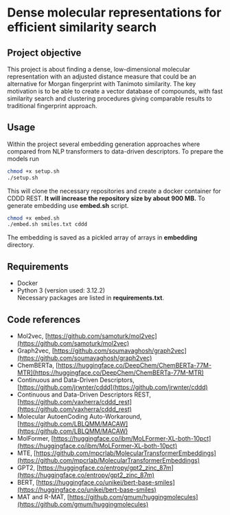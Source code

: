 # Dense molecular representations for efficient similarity search

## Project objective
This project is about finding a dense, low-dimensional molecular representation with an adjusted distance measure that could be an alternative for Morgan fingerprint with Tanimoto similarity. The key motivation is to be able to create a vector database of compounds, with fast similarity search and clustering procedures giving comparable results to traditional fingerprint approach.

## Usage
Within the project several embedding generation approaches where compared from NLP transformers to data-driven descriptors. To prepare the models run
```bash
chmod +x setup.sh
./setup.sh
```
This will clone the necessary repositories and create a docker container for CDDD REST. **It will increase the repository size by about 900 MB.**
To generate embedding use **embed.sh** script.
```bash
chmod +x embed.sh
./embed.sh smiles.txt cddd
```
The embedding is saved as a pickled array of arrays in **embedding** directory.

## Requirements
- Docker
- Python 3 (version used: 3.12.2) \
Necessary packages are listed in **requirements.txt**.

## Code references
- Mol2vec, [https://github.com/samoturk/mol2vec](https://github.com/samoturk/mol2vec)
- Graph2vec, [https://github.com/soumavaghosh/graph2vec](https://github.com/soumavaghosh/graph2vec)
- ChemBERTa, [https://huggingface.co/DeepChem/ChemBERTa-77M-MTR](https://huggingface.co/DeepChem/ChemBERTa-77M-MTR)
- Continuous and Data-Driven Descriptors, [https://github.com/jrwnter/cddd](https://github.com/jrwnter/cddd)
- Continuous and Data-Driven Descriptors REST, [https://github.com/vaxherra/cddd_rest](https://github.com/vaxherra/cddd_rest)
- Molecular AutoenCoding Auto-Workaround, [https://github.com/LBLQMM/MACAW](https://github.com/LBLQMM/MACAW)
- MolFormer, [https://huggingface.co/ibm/MoLFormer-XL-both-10pct](https://huggingface.co/ibm/MoLFormer-XL-both-10pct)
- MTE, [https://github.com/mpcrlab/MolecularTransformerEmbeddings](https://github.com/mpcrlab/MolecularTransformerEmbeddings)
- GPT2, [https://huggingface.co/entropy/gpt2_zinc_87m](https://huggingface.co/entropy/gpt2_zinc_87m)
- BERT, [https://huggingface.co/unikei/bert-base-smiles](https://huggingface.co/unikei/bert-base-smiles)
- MAT and R-MAT, [https://github.com/gmum/huggingmolecules](https://github.com/gmum/huggingmolecules)